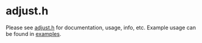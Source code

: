 # adjust.h

Please see [adjust.h](./adjust.h) for documentation, usage, info, etc. Example usage can be found in [examples](./examples).